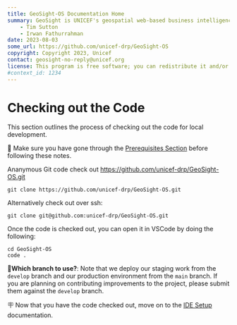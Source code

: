 ```yaml
---
title: GeoSight-OS Documentation Home 
summary: GeoSight is UNICEF's geospatial web-based business intelligence platform.
    - Tim Sutton
    - Irwan Fathurrahman
date: 2023-08-03
some_url: https://github.com/unicef-drp/GeoSight-OS
copyright: Copyright 2023, Unicef
contact: geosight-no-reply@unicef.org
license: This program is free software; you can redistribute it and/or modify it under the terms of the GNU Affero General Public License as published by the Free Software Foundation; either version 3 of the License, or (at your option) any later version.
#context_id: 1234
---
```


# Checking out the Code

This section outlines the process of checking out the code for local development.

🚩 Make sure you have gone through the [Prerequisites Section](prerequisites.md) before following these notes.


Ananymous Git code check out  https://github.com/unicef-drp/GeoSight-OS.git

```
git clone https://github.com/unicef-drp/GeoSight-OS.git
```

Alternatively check out over ssh:

```
git clone git@github.com:unicef-drp/GeoSight-OS.git
```

Once the code is checked out, you can open it in VSCode by doing the following:

```
cd GeoSight-OS
code .
```


📒**Which branch to use?**: Note that we deploy our staging work from the `develop` branch and our production environment from the `main` branch. If you are planning on contributing improvements to the project, please submit them against the `develop` branch.


🪧 Now that you have the code checked out, move on to the [IDE Setup](ide-setup.md) documentation.